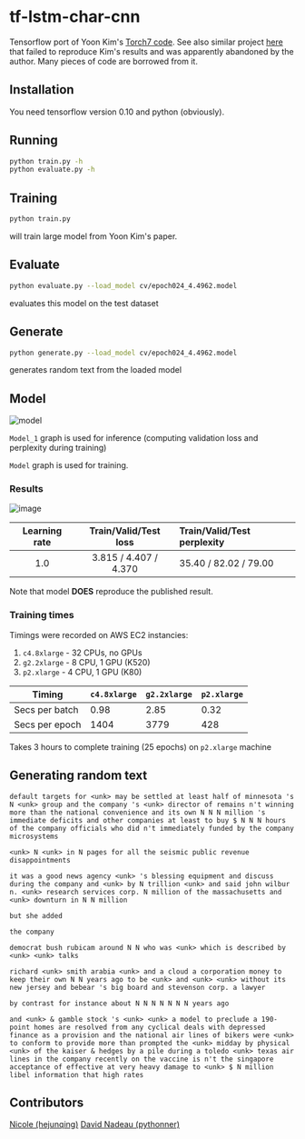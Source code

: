 # tf-lstm-char-cnn

Tensorflow port of Yoon Kim's [Torch7 code](https://github.com/yoonkim/lstm-char-cnn). See also similar project [here](https://github.com/carpedm20/lstm-char-cnn-tensorflow) that failed to reproduce Kim's results and was apparently abandoned by the author. Many pieces of code are borrowed from it.

## Installation
You need tensorflow version 0.10 and python (obviously).

## Running

```sh
python train.py -h
python evaluate.py -h
```

## Training

```sh
python train.py
```
will train large model from Yoon Kim's paper.

## Evaluate

```sh
python evaluate.py --load_model cv/epoch024_4.4962.model
```
evaluates this model on the test dataset

## Generate

```sh
python generate.py --load_model cv/epoch024_4.4962.model
```
generates random text from the loaded model

## Model

![model](https://cloud.githubusercontent.com/assets/14280777/17991383/13990c56-6b0c-11e6-8a9f-f4de07a6984f.png)

`Model_1` graph is used for inference (computing validation loss and perplexity during training)

`Model` graph is used for training.

### Results

![image](https://cloud.githubusercontent.com/assets/14280777/18585742/bd288cd4-7be6-11e6-82fd-d0d4acf727c1.png)

| Learning rate  |  Train/Valid/Test loss  |  Train/Valid/Test perplexity  |
|:--------------:|:-----------------------:|:------------------------------|
| 1.0            | 3.815 / 4.407 / 4.370   | 35.40 / 82.02 / 79.00         |

Note that model **DOES** reproduce the published result.

### Training times

Timings were recorded on AWS EC2 instancies:

1. `c4.8xlarge` - 32 CPUs, no GPUs
2. `g2.2xlarge` - 8 CPU, 1 GPU (K520)
3. `p2.xlarge`  - 4 CPU, 1 GPU (K80)

|   Timing        | `c4.8xlarge` | `g2.2xlarge` | `p2.xlarge` |
|-----------------|--------------|--------------|-------------|
| Secs per batch  | 0.98         | 2.85         | 0.32        |
| Secs per epoch  | 1404         | 3779         | 428         |

Takes 3 hours to complete training (25 epochs) on `p2.xlarge` machine

## Generating random text
```
default targets for <unk> may be settled at least half of minnesota 's N <unk> group and the company 's <unk> director of remains n't winning more than the national convenience and its own N N N million 's immediate deficits and other companies at least to buy $ N N N hours of the company officials who did n't immediately funded by the company microsystems

<unk> N <unk> in N pages for all the seismic public revenue disappointments

it was a good news agency <unk> 's blessing equipment and discuss during the company and <unk> by N trillion <unk> and said john wilbur n. <unk> research services corp. N million of the massachusetts and <unk> downturn in N N million

but she added

the company

democrat bush rubicam around N N who was <unk> which is described by <unk> <unk> talks

richard <unk> smith arabia <unk> and a cloud a corporation money to keep their own N N years ago to be <unk> and <unk> <unk> without its new jersey and bebear 's big board and stevenson corp. a lawyer

by contrast for instance about N N N N N N N years ago

and <unk> & gamble stock 's <unk> <unk> a model to preclude a 190-point homes are resolved from any cyclical deals with depressed finance as a provision and the national air lines of bikers were <unk> to conform to provide more than prompted the <unk> midday by physical <unk> of the kaiser & hedges by a pile during a toledo <unk> texas air lines in the company recently on the vaccine is n't the singapore acceptance of effective at very heavy damage to <unk> $ N million libel information that high rates
```

## Contributors

[Nicole (hejunqing)](https://github.com/hejunqing)
[David Nadeau (pythonner)](https://github.com/pythonner)
